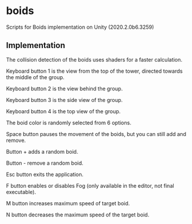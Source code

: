 # boids
Scripts for Boids implementation on Unity (2020.2.0b6.3259)

## Implementation

The collision detection of the boids uses shaders for a faster calculation. 

Keyboard button 1 is the view from the top of the tower, directed towards the middle of the group. 

Keyboard button 2 is the view behind the group. 

Keyboard button 3 is the side view of the group. 

Keyboard button 4 is the top view of the group. 

The boid color is randomly selected from 6 options. 

Space button pauses the movement of the boids, but you can still add and remove. 

Button + adds a random boid.

Button - remove a random boid.

Esc button exits the application. 

F button enables or disables Fog (only available in the editor, not final executable). 

M button increases maximum speed of target boid. 

N button decreases the maximum speed of the target boid. 
